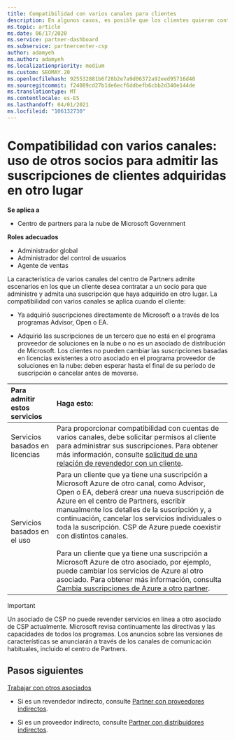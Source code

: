 ```yaml
---
title: Compatibilidad con varios canales para clientes
description: En algunos casos, es posible que los clientes quieran contratar para aprovisionar y respaldar una suscripción que haya adquirido en otro lugar.
ms.topic: article
ms.date: 06/17/2020
ms.service: partner-dashboard
ms.subservice: partnercenter-csp
author: adamyeh
ms.author: adamyeh
ms.localizationpriority: medium
ms.custom: SEOMAY.20
ms.openlocfilehash: 925532881b6f28b2e7a9d06372a92eed95716d48
ms.sourcegitcommit: f24089cd27b1de6ecf6ddbefb6cbb2d340e144de
ms.translationtype: MT
ms.contentlocale: es-ES
ms.lasthandoff: 04/01/2021
ms.locfileid: "106132730"
---
```

# <a name="multi-channel-support---using-other-partners-to-support-customer-subscriptions-purchased-elsewhere"></a>Compatibilidad con varios canales: uso de otros socios para admitir las suscripciones de clientes adquiridas en otro lugar

**Se aplica a**

- Centro de partners para la nube de Microsoft Government

**Roles adecuados**

- Administrador global
- Administrador del control de usuarios
- Agente de ventas

La característica de varios canales del centro de Partners admite escenarios en los que un cliente desea contratar a un socio para que administre y admita una suscripción que haya adquirido en otro lugar. La compatibilidad con varios canales se aplica cuando el cliente:

- Ya adquirió suscripciones directamente de Microsoft o a través de los programas Advisor, Open o EA.

- Adquirió las suscripciones de un tercero que no está en el programa proveedor de soluciones en la nube o no es un asociado de distribución de Microsoft. Los clientes no pueden cambiar las suscripciones basadas en licencias existentes a otro asociado en el programa proveedor de soluciones en la nube: deben esperar hasta el final de su período de suscripción o cancelar antes de moverse.

|Para admitir estos servicios  | Haga esto: |
|:---------|:---------|
|Servicios basados en licencias    | Para proporcionar compatibilidad con cuentas de varios canales, debe solicitar permisos al cliente para administrar sus suscripciones. Para obtener más información, consulte [solicitud de una relación de revendedor con un cliente](request-a-relationship-with-a-customer.md).   |
|Servicios basados en el uso     |  Para un cliente que ya tiene una suscripción a Microsoft Azure de otro canal, como Advisor, Open o EA, deberá crear una nueva suscripción de Azure en el centro de Partners, escribir manualmente los detalles de la suscripción y, a continuación, cancelar los servicios individuales o toda la suscripción. CSP de Azure puede coexistir con distintos canales.<br/><br/> Para un cliente que ya tiene una suscripción a Microsoft Azure de otro asociado, por ejemplo, puede cambiar los servicios de Azure al otro asociado.  Para obtener más información, consulta [Cambia suscripciones de Azure a otro partner](switch-azure-subscriptions-to-a-different-partner.md). |

> [!IMPORTANT]  
> Un asociado de CSP no puede revender servicios en línea a otro asociado de CSP actualmente. Microsoft revisa continuamente las directivas y las capacidades de todos los programas. Los anuncios sobre las versiones de características se anunciarán a través de los canales de comunicación habituales, incluido el centro de Partners.

## <a name="next-steps"></a>Pasos siguientes

[Trabajar con otros asociados](work-with-other-partners.md)

- Si es un revendedor indirecto, consulte [Partner con proveedores indirectos](indirect-reseller-tasks-in-partner-center.md).

- Si es un proveedor indirecto, consulte [Partner con distribuidores indirectos](indirect-provider-tasks-in-partner-center.md).
